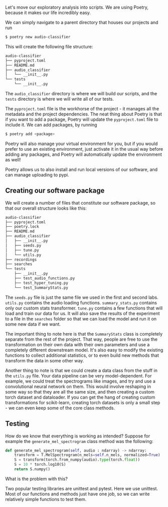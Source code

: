 Let's move our exploratory analysis into scripts. We are using Poetry, because it makes our life incredibly easy.

We can simply navigate to a parent directory that houses our projects and run

```bash
$ poetry new audio-classifier
```

This will create the following file structure:

```bash
audio-classifier
├── pyproject.toml
├── README.md
├── audio_classifier
│   └── __init__.py
└── tests
    └── __init__.py
```

The `audio_classifier` directory is where we will build our scripts, and the `tests` directory is where we will write all of our tests.

The `pyproject.toml` file is the workhorse of the project - it manages all the metadata and the project dependencies. The neat thing about Poetry is that if you want to add a package, Poetry will update the `pyproject.toml` file to include it. We can add packages, by running

```bash
$ poetry add <package>
```

Poetry will also manage your virtual environment for you, but if you would prefer to use an existing environment, just activate it in the usual way before adding any packages, and Poetry will automatically update the environment as well!

Poetry allows us to also install and run local versions of our software, and can manage uploading to pypi.

## Creating our software package
We will create a number of files that constitute our software package, so that our overall structure looks like this:

```bash
audio-classifier
├── pyproject.toml
├── poetry.lock
├── README.md
├── audio_classifier
│   ├── __init__.py
│   ├── seeds.py
│   ├── tune.py
│   └── utils.py
├── recordings
├── searches
└── tests
    ├── __init__.py
    ├── test_audio_functions.py
    ├── test_hyper_tuning.py
    └── test_SummaryStats.py
```

The `seeds.py` file is just the same file we used in the first and second labs. `utils.py` contains the audio loading functions. `summary_stats.py` contains only our custom stats transformer. `tune.py` contains a few functions that will load and train our data for us. It will also save the results of the experiment to a file in the `searches` folder so that we can load the model and run it on some new data if we want.

The important thing to note here is that the `SummaryStats` class is completely separate from the rest of the project. That way, people are free to use the transformation on their own data with their own parameters and use a completely different downstream model. It's also easy to modify the existing functions to collect additional statistics, or to even build new methods that transform the data in some other way.

Another thing to note is that we could create a data class from the stuff in the `utils.py` file. Your data pipeline can be very model-dependent. For example, we could treat the spectrograms like images, and try and use a convolutional neural network on them. This would involve reshaping in some way so that they are all the same size, and then creating a custom torch dataset and dataloader. If you can get the hang of creating custom transformations for scikit-learn, creating torch datasets is only a small step - we can even keep some of the core class methods.

## Testing
How do we know that everything is working as intended? Suppose for example the `generate_mel_spectrogram` class method was the following:

```python
def generate_mel_spectrogram(self, audio : ndarray) -> ndarray:
    transform = T.MelSpectrogram(n_mels=self.n_mels, normalized=True)
    S = transform(torch.from_numpy(audio).type(torch.float))
    S = 10 * torch.log10(S)
    return S.numpy()
```

What is the problem with this?


Two popular testing libraries are unittest and pytest. Here we use unittest. Most of our functions and methods just have one job, so we can write relatively simple functions to test them.